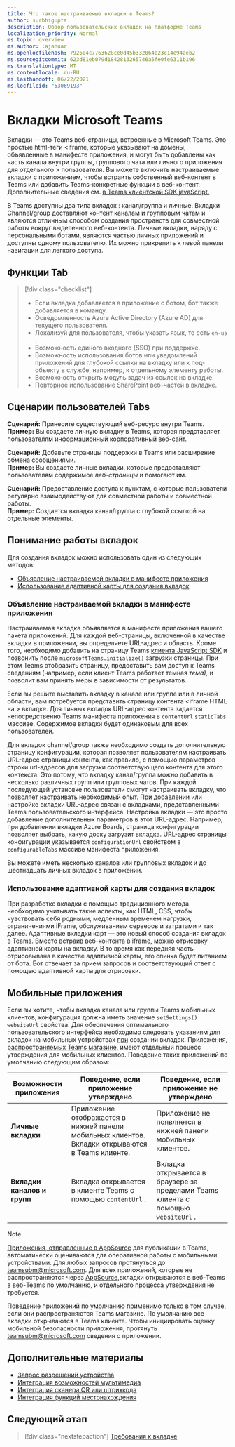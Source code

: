 ```yaml
---
title: Что такое настраиваемые вкладки в Teams?
author: surbhigupta
description: Обзор пользовательских вкладок на платформе Teams
localization_priority: Normal
ms.topic: overview
ms.author: lajanuar
ms.openlocfilehash: 792604c7763628ce0d45b332064e23c14e94aeb2
ms.sourcegitcommit: 623d81eb079d1842813265746a5fe0fe6311b196
ms.translationtype: MT
ms.contentlocale: ru-RU
ms.lasthandoff: 06/22/2021
ms.locfileid: "53069193"
---
```

# <a name="microsoft-teams-tabs"></a>Вкладки Microsoft Teams

Вкладки — это Teams веб-страницы, встроенные в Microsoft Teams. Это простые html-теги <iframe, которые указывают на домены, объявленные в манифесте приложения, и могут быть добавлены как часть канала внутри группы, группового чата или личного приложения для отдельного \> пользователя. Вы можете включить настраиваемые вкладки с приложением, чтобы встраить собственный веб-контент в Teams или добавить Teams-конкретные функции в веб-контент. Дополнительные сведения см. [в Teams клиентской SDK javaScript.](/javascript/api/overview/msteams-client)

В Teams доступны два типа вкладок : канал/группа и личные. Вкладки Channel/group доставляют контент каналам и групповым чатам и являются отличным способом создания пространств для совместной работы вокруг выделенного веб-контента. Личные вкладки, наряду с персональными ботами, являются частью личных приложений и доступны одному пользователю. Их можно прикрепить к левой панели навигации для легкого доступа.

## <a name="tab-features"></a>Функции Tab

> [!div class="checklist"]
>
> * Если вкладка добавляется в приложение с ботом, бот также добавляется в команду.
> * Осведомленность Azure Active Directory (Azure AD) для текущего пользователя.
> * Локализуй для пользователя, чтобы указать язык, то есть `en-us` . 
> * Возможность единого входного (SSO) при поддержке.
> * Возможность использования ботов или уведомлений приложений для глубокой ссылки на вкладку или к под-объекту в службе, например, к отдельному элементу работы.
> * Возможность открыть модуль задач из ссылок на вкладке.
> * Повторное использование SharePoint веб-частей в вкладке.

## <a name="tabs-user-scenarios"></a>Сценарии пользователей Tabs

**Сценарий:** Принесите существующий веб-ресурс внутри Teams. \
**Пример:** Вы создаете личную вкладку в Teams, которая представляет пользователям информационный корпоративный веб-сайт.

**Сценарий:** Добавьте страницы поддержки в Teams или расширение обмена сообщениями. \
**Пример:** Вы создаете личные  вкладки, которые предоставляют пользователям содержимое *веб-страницы* и помогают им.

**Сценарий:** Предоставление доступа к пунктам, с которые пользователи регулярно взаимодействуют для совместной работы и совместной работы. \
**Пример:** Создается вкладка канал/группа с глубокой ссылкой на отдельные элементы.

## <a name="understand-how-tabs-work"></a>Понимание работы вкладок

Для создания вкладок можно использовать один из следующих методов:
* [Объявление настраиваемой вкладки в манифесте приложения](#declare-custom-tab-in-app-manifest)
* [Использование адаптивной карты для создания вкладок](#use-adaptive-card-to-build-tabs)

### <a name="declare-custom-tab-in-app-manifest"></a>Объявление настраиваемой вкладки в манифесте приложения

Настраиваемая вкладка объявляется в манифесте приложения вашего пакета приложений. Для каждой веб-страницы, включенной в качестве вкладки в приложении, вы определяете URL-адрес и область. Кроме того, необходимо добавить на страницу Teams [клиента JavaScript SDK](/javascript/api/overview/msteams-client) и позвонить после `microsoftTeams.initialize()` загрузки страницы. При этом Teams отобразить страницу, предоставить вам доступ к Teams сведениям (например, если клиент Teams работает темная *тема),* и позволит вам принять меры в зависимости от результатов.

Если вы решите выставить вкладку в канале или группе или в личной области, вам потребуется представить страницу контента <iframe HTML на \> вкладке. [](~/tabs/how-to/create-tab-pages/content-page.md) Для личных вкладок URL-адрес контента задается непосредственно Teams манифеста приложения в `contentUrl` `staticTabs` массиве. Содержимое вкладки будет одинаковым для всех пользователей.

Для вкладок channel/group также необходимо создать дополнительную страницу конфигурации, которая позволяет пользователям настраивать URL-адрес страницы контента, как правило, с помощью параметров строки url-адресов для загрузки соответствующего контента для этого контекста. Это потому, что вкладку канал/группа можно добавить в несколько различных групп или групповых чатов. При каждой последующей установке пользователи смогут настраивать вкладку, что позволяет настраивать необходимый опыт. При добавлении или настройке вкладки URL-адрес связан с вкладками, представленными Teams пользовательского интерфейса. Настройка вкладки — это просто добавление дополнительных параметров в этот URL-адрес. Например, при добавлении вкладки Azure Boards, страница конфигурации позволяет выбрать, какую доску загрузит вкладка. URL-адрес страницы конфигурации указывается  `configurationUrl` свойством в `configurableTabs` массиве манифеста приложения.

Вы можете иметь несколько каналов или групповых вкладок и до шестнадцать личных вкладок в приложении.


### <a name="use-adaptive-card-to-build-tabs"></a>Использование адаптивной карты для создания вкладок

При разработке вкладки с помощью традиционного метода необходимо учитывать такие аспекты, как HTML, CSS, чтобы чувствовать себя родными, медленным временем нагрузки, ограничениями iFrame, обслуживанием серверов и затратами и так далее. Адаптивные вкладки карт — это новый способ создания вкладок в Teams. Вместо встраив веб-контента в iframe, можно отрисовку адаптивной карты на вкладку. В то время как передняя часть отрисовывана в качестве адаптивной карты, его спинка будет питанием от бота. Бот отвечает за прием запросов и соответствующий ответ с помощью адаптивной карты для отрисовки.

## <a name="mobile-clients"></a>Мобильные приложения

Если вы хотите, чтобы вкладка канала или группы Teams мобильных клиентов, конфигурация должна иметь значение `setSettings()` `websiteUrl` свойства. Для обеспечения оптимального пользовательского интерфейса необходимо следовать указаниям для вкладок на мобильных устройствах [при](~/tabs/design/tabs-mobile.md) создании вкладок. Приложения, [распространяемых Teams магазине,](~/concepts/deploy-and-publish/appsource/publish.md) имеют отдельный процесс утверждения для мобильных клиентов. Поведение таких приложений по умолчанию следующим образом:

| **Возможности приложения** | **Поведение, если приложение утверждено** | **Поведение, если приложение не утверждено** |
| --- | --- | --- |
| **Личные вкладки** | Приложение отображается в нижней панели мобильных клиентов. Вкладки открываются в Teams клиенте. | Приложение не появляется в нижней панели мобильных клиентов. |
| **Вкладки каналов и групп** | Вкладка открывается в клиенте Teams с помощью `contentUrl` . | Вкладка открывается в браузере за пределами Teams клиента с помощью `websiteUrl` . |

> [!NOTE]
> [Приложения, отправленные в AppSource](../concepts/deploy-and-publish/overview.md#publish-to-appsource) для публикации в Teams, автоматически оцениваются для оперативной работы с мобильными устройствами. Для любых запросов протянуться до teamsubm@microsoft.com.
> Для всех приложений, которые не распространяются через [AppSource,](../concepts/deploy-and-publish/overview.md)вкладки открываются в веб-Teams в веб-Teams по умолчанию, и отдельного процесса утверждения не требуется.
> 
> Поведение приложений по умолчанию применимо только в том случае, если они распространяются Teams магазине. По умолчанию все вкладки открываются в Teams клиенте.
> Чтобы инициировать оценку мобильной безопасности приложения, протянуть teamsubm@microsoft.com сведения о приложении.

## <a name="see-also"></a>Дополнительные материалы

* [Запрос разрешений устройства](../concepts/device-capabilities/native-device-permissions.md)
* [Интеграция возможностей мультимедиа](../concepts/device-capabilities/mobile-camera-image-permissions.md)
* [Интеграция сканера QR или штрихкода](../concepts/device-capabilities/qr-barcode-scanner-capability.md)
* [Интеграция функций местонахождения](../concepts/device-capabilities/location-capability.md)

## <a name="next-step"></a>Следующий этап

> [!div class="nextstepaction"]
> [Требования к вкладке](~/tabs/how-to/tab-requirements.md)
